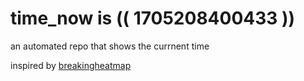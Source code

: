 # time_now is (( 1705208400433 ))

an automated repo that shows the currnent time

inspired by [breakingheatmap](https://github.com/breakingheatmap/breakingheatmap)